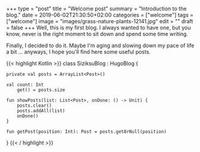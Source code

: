 +++
type = "post"
title = "Welcome post"
summary = "Introduction to the blog."
date = 2019-06-02T21:30:50+02:00
categories = ["welcome"]
tags = ["welcome"]
image = "images/grass-nature-plants-12141.jpg"
edit = ""
draft = false
+++
Well, this is my first blog. I always wanted to have one, but you know, never is the right moment to sit down and spend some time writing.

Finally, I decided to do it. Maybe I'm aging and slowing down my pace of life a bit ... anyways, I hope you'll find here some useful posts.

{{< highlight Kotlin >}}
class SiziksuBlog : HugoBlog {

    private val posts = ArrayList<Post>()

    val count: Int
        get() = posts.size

    fun showPosts(list: List<Post>, onDone: () -> Unit) {
        posts.clear()
        posts.addAll(list)
        onDone()
    }

    fun getPost(position: Int): Post = posts.getOrNull(position)
}
{{< / highlight >}}
